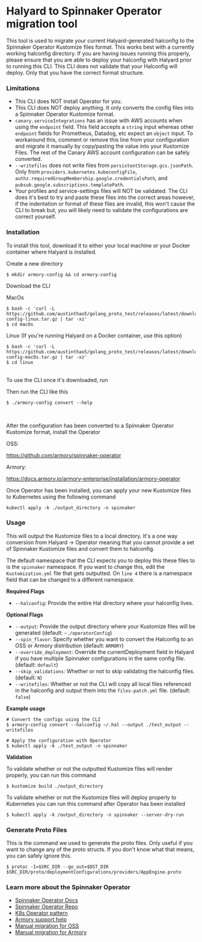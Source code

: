 # Halyard to Spinnaker Operator migration tool

This tool is used to migrate your current Halyard-generated halconfig to the Spinnaker Operator Kustomize files format. This works best with a currently working halconfig directory. If you are having issues running this properly, please ensure that you are able to deploy your halconfig with Halyard prior to running this CLI. This CLI does not validate that your Halconfig will deploy. Only that you have the correct format structure.

### Limitations
- This CLI does NOT install Operator for you.
- This CLI does NOT deploy anything. It only converts the config files into a Spinnaker Operator Kustomize format.
- `canary.serviceIntegrations` has an issue with AWS accounts when using the `endpoint` field. This field accepts a `string` input whereas other `endpoint` fields for Prometheus, Datadog, etc expect an `object` input. To workaround this, comment or remove this line from your configuration and migrate it manually by copy/pasting the value into your Kustomize Files. The rest of the Canary AWS account configuration can be safely converted.
-  `--writefiles` does not write files from `persistentStorage.gcs.jsonPath`. Only from `providers.kubernetes.kubeconfigFile`, `authz.requiredGroupMembership.google.credentialsPath`, and `pubsub.google.subscriptions.templatePath`.
- Your profiles and service-settings files will NOT be validated. The CLI does it's best to try and paste these files into the correct areas however, if the indentation or format of these files are invalid, this won't cause the CLI to break but, you will likely need to validate the configurations are correct yourself.


### Installation
To install this tool, download it to either your local machine or your Docker container where Halyard is installed.

Create a new directory
```
$ mkdir armory-config && cd armory-config
```

Download the CLI


MacOs
```
$ bash -c 'curl -L https://github.com/austinthao5/golang_proto_test/releases/latest/download/armory-config-linux.tar.gz | tar -xz'
$ cd macOs
```



Linux (If you're running Halyard on a Docker container, use this option)
```
$ bash -c 'curl -L https://github.com/austinthao5/golang_proto_test/releases/latest/download/armory-config-macOs.tar.gz | tar -xz'
$ cd linux
```
<br />
To use the CLI once it's downloaded, run

<br />


Then run the CLI like this
```
$ ./armory-config convert --help
```
<br />


After the configuration has been converted to a Spinnaker Operator Kustomize format, install the Operator

OSS:

https://github.com/armory/spinnaker-operator

Armory:

https://docs.armory.io/armory-enterprise/installation/armory-operator


Once Operator has been installed, you can apply your new Kustomize files to Kubernetes using the following command


```
kubectl apply -k ./output_directory -n spinnaker
```

### Usage
This will output the Kustomize files to a local directory. It's a one way conversion from Halyard -> Operator meaning that you cannot provide a set of Spinnaker Kustomize files and convert them to halconfig.

The default namespace that the CLI expects you to deploy this these files to is the `spinnaker` namespace. If you want to change this, edit the `Kustomization.yml` file that gets outputted. On `line 4` there is a namespace field that can be changed to a different namespace.

**Required Flags**
- `--halconfig`: Provide the entire Hal directory where your halconfig lives.

**Optional Flags**
- `--output`: Provide the output directory where your Kustomize files will be generated (default: `~./operatorConfig`)
- `--spin_flavor`: Specify whether you want to convert the Halconfig to an OSS or Armory distribution (default: `ARMORY`)
- `--override_deployment`: Override the currentDeployment field in Halyard if you have multiple Spinnaker configurations in the same config file. (default: `default`)
- `--skip_validations`: Whether or not to skip validating the halconfig files. (default: `N`)
- `--writefiles`: Whether or not the CLI will copy all local files referenced in the halconfig and output them into the `files-patch.yml` file. (default: `false`)

**Example usage**

```
# Convert the configs using the CLI
$ armory-config convert --halconfig ~/.hal --output ./test_output --writefiles

# Apply the configuration with Operator
$ kubectl apply -k ./test_output -n spinnaker
```

**Validation**

To validate whether or not the outputted Kustomize files will render properly, you can run this command

```
$ kustomize build ./output_directory
```

To validate whether or not the Kustomize files will deploy properly to Kubernetes you can run this command after Operator has been installed

```
$ kubectl apply -k /output_directory -n spinnaker --server-dry-run
```

### Generate Proto Files


This is the command we used to generate the proto files. Only useful if you want to change any of the proto structs. If you don't know what that means, you can safely ignore this.


```
$ protoc -I=$SRC_DIR --go_out=$DST_DIR $SRC_DIR/proto/deploymentConfigurations/providers/AppEngine.proto
```

### Learn more about the Spinnaker Operator
- [Spinnaker Operator Docs](https://docs.armory.io/armory-enterprise/installation/armory-operator)
- [Spinnaker Operator Repo](https://github.com/armory/spinnaker-operator)
- [K8s Operator pattern](https://kubernetes.io/docs/concepts/extend-kubernetes/operator/)
- [Armory support help](https://support.armory.io/support)
- [Manual migration for OSS](https://github.com/armory/spinnaker-operator/blob/master/doc/migrate.md)
- [Manual migration for Armory](https://docs.armory.io/armory-enterprise/installation/armory-operator/hal-op-migration/)